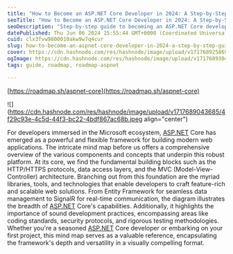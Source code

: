 ```yaml
---
title: "How to Become an ASP.NET Core Developer in 2024: A Step-by-Step Guide"
seoTitle: "How to Become an ASP.NET Core Developer in 2024: A Step-by-Step Guide"
seoDescription: "Step-by-step guide to becoming an ASP.NET Core developer in 2024, covering essential tools, libraries, and best practices"
datePublished: Thu Jun 06 2024 15:55:44 GMT+0000 (Coordinated Universal Time)
cuid: clx3fvw9800010akw9w7q4cur
slug: how-to-become-an-aspnet-core-developer-in-2024-a-step-by-step-guide
cover: https://cdn.hashnode.com/res/hashnode/image/upload/v1717689258690/37620133-bb92-46f3-9c9c-c278a7117276.jpeg
ogImage: https://cdn.hashnode.com/res/hashnode/image/upload/v1717689304321/52cd4688-e8db-4b99-9d7f-dd9cc29674b7.jpeg
tags: guide, roadmap, roadmap-aspnet

---
```


[https://roadmap.sh/aspnet-core](https://roadmap.sh/aspnet-core)

![](https://cdn.hashnode.com/res/hashnode/image/upload/v1717689043685/4f29c93e-4c5d-44f3-bc22-4bdf867ac68b.jpeg align="center")

For developers immersed in the Microsoft ecosystem, [ASP.NET](http://ASP.NET) Core has emerged as a powerful and flexible framework for building modern web applications. The intricate mind map before us offers a comprehensive overview of the various components and concepts that underpin this robust platform. At its core, we find the fundamental building blocks such as the HTTP/HTTPS protocols, data access layers, and the MVC (Model-View-Controller) architecture. Branching out from this foundation are the myriad libraries, tools, and technologies that enable developers to craft feature-rich and scalable web solutions. From Entity Framework for seamless data management to SignalR for real-time communication, the diagram illustrates the breadth of [ASP.NET](http://ASP.NET) Core's capabilities. Additionally, it highlights the importance of sound development practices, encompassing areas like coding standards, security protocols, and rigorous testing methodologies. Whether you're a seasoned [ASP.NET](http://ASP.NET) Core developer or embarking on your first project, this mind map serves as a valuable reference, encapsulating the framework's depth and versatility in a visually compelling format.